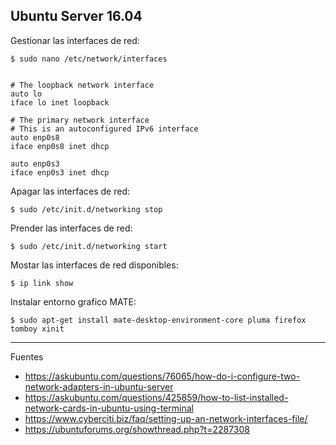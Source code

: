 ## Ubuntu Server 16.04

Gestionar las interfaces de red:

    $ sudo nano /etc/network/interfaces
    

    # The loopback network interface
    auto lo
    iface lo inet loopback

    # The primary network interface
    # This is an autoconfigured IPv6 interface
    auto enp0s8
    iface enp0s8 inet dhcp

    auto enp0s3
    iface enp0s3 inet dhcp

Apagar las interfaces de red:

    $ sudo /etc/init.d/networking stop
    
Prender las interfaces de red:

    $ sudo /etc/init.d/networking start
    
Mostar las interfaces de red disponibles:
    
    $ ip link show
    
Instalar entorno grafico MATE:

    $ sudo apt-get install mate-desktop-environment-core pluma firefox tomboy xinit
    
--- 

Fuentes
    
+ https://askubuntu.com/questions/76065/how-do-i-configure-two-network-adapters-in-ubuntu-server
+ https://askubuntu.com/questions/425859/how-to-list-installed-network-cards-in-ubuntu-using-terminal
+ https://www.cyberciti.biz/faq/setting-up-an-network-interfaces-file/
+ https://ubuntuforums.org/showthread.php?t=2287308